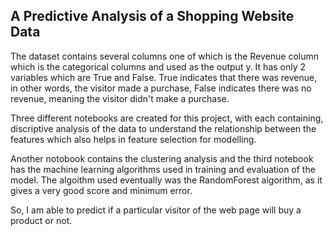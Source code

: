 ## A Predictive Analysis of a Shopping Website Data

The dataset contains several columns one of which is the Revenue column which is the categorical columns and used as the output y. It has only 2 variables which are True and False. True indicates that there was revenue, in other words, the visitor made a purchase, False indicates there was no revenue, meaning the visitor didn't make a purchase.

Three different notebooks are created for this project, with each containing, discriptive analysis of the data to understand the relationship between the features which also helps in feature selection for modelling. 

Another notobook contains the clustering analysis and the third notebook has the machine learning algorithms used in training and evaluation of the model. The algoithm used eventually was the RandomForest algorithm, as it gives a very good score and minimum error.

So, I am able to predict if a particular visitor of the web page will buy a product or not.
